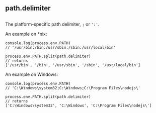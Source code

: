 ## path.delimiter

## 

The platform-specific path delimiter, `;` or `':'`.

An example on \*nix:

    console.log(process.env.PATH)
    // '/usr/bin:/bin:/usr/sbin:/sbin:/usr/local/bin'
    
    process.env.PATH.split(path.delimiter)
    // returns
    ['/usr/bin', '/bin', '/usr/sbin', '/sbin', '/usr/local/bin']

An example on Windows:

    console.log(process.env.PATH)
    // 'C:\Windows\system32;C:\Windows;C:\Program Files\nodejs\'
    
    process.env.PATH.split(path.delimiter)
    // returns
    ['C:\Windows\system32', 'C:\Windows', 'C:\Program Files\nodejs\']